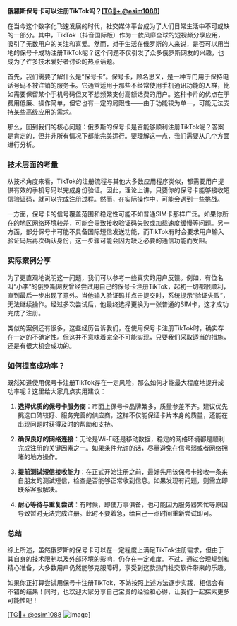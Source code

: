 **俄羅斯保号卡可以注册TikTok吗？[[TG💪+ @esim1088](https://t.me/s/esim1088)]**

在当今这个数字化飞速发展的时代，社交媒体平台成为了人们日常生活中不可或缺的一部分。其中，TikTok（抖音国际版）作为一款风靡全球的短视频分享应用，吸引了无数用户的关注和喜爱。然而，对于生活在俄罗斯的人来说，是否可以用当地的保号卡成功注册TikTok呢？这个问题不仅引发了众多俄罗斯网友的兴趣，也成为了许多技术爱好者讨论的热点话题。

首先，我们需要了解什么是“保号卡”。保号卡，顾名思义，是一种专门用于保持电话号码不被注销的服务卡。它通常适用于那些不经常使用手机通讯功能的人群，比如需要保留某个手机号码但又不想频繁支付高额话费的用户。这种卡片的优点在于费用低廉、操作简单，但它也有一定的局限性——由于功能较为单一，可能无法支持某些高级应用的需求。

那么，回到我们的核心问题：俄罗斯的保号卡是否能够顺利注册TikTok呢？答案是肯定的，但并非所有情况下都能完美运行。要理解这一点，我们需要从几个方面进行分析。

### 技术层面的考量

从技术角度来看，TikTok的注册流程与其他大多数应用程序类似，都需要用户提供有效的手机号码以完成身份验证。因此，理论上讲，只要你的保号卡能够接收短信验证码，就可以完成注册过程。然而，在实际操作中，可能会遇到一些挑战。

一方面，保号卡的信号覆盖范围和稳定性可能不如普通SIM卡那样广泛。如果你所在的地区网络环境较差，可能会导致接收验证码失败或加载速度缓慢等问题。另一方面，部分保号卡可能不具备国际短信发送功能，而TikTok有时会要求用户输入验证码后再次确认身份，这一步骤可能会因为缺乏必要的通信功能而受阻。

### 实际案例分享

为了更直观地说明这一问题，我们可以参考一些真实的用户反馈。例如，有位名叫“小李”的俄罗斯网友曾经尝试用自己的保号卡注册TikTok，起初一切都很顺利，直到最后一步出现了意外。当他输入验证码并点击提交时，系统提示“验证失败”，无法继续操作。经过多次尝试后，他最终选择更换为一张普通的SIM卡，这才成功完成了注册。

类似的案例还有很多，这些经历告诉我们，在使用保号卡注册TikTok时，确实存在一定的不确定性。但这并不意味着完全不可能实现，只要我们采取适当的措施，还是有很大机会成功的。

### 如何提高成功率？

既然知道使用保号卡注册TikTok存在一定风险，那么如何才能最大程度地提升成功率呢？这里给大家几点实用建议：

1. **选择优质的保号卡服务商**：市面上保号卡品牌繁多，质量参差不齐。建议优先挑选口碑较好、服务完善的供应商，这样不仅能保证卡片本身的质量，还能在出现问题时获得及时的帮助和支持。

2. **确保良好的网络连接**：无论是Wi-Fi还是移动数据，稳定的网络环境都是顺利完成注册的关键因素之一。如果条件允许的话，尽量避免在信号弱或者网络拥堵的地方操作。

3. **提前测试短信接收能力**：在正式开始注册之前，最好先用该保号卡接收一条来自朋友的测试短信，检查是否能够正常收到信息。如果发现有问题，则需立即联系客服解决。

4. **耐心等待与重复尝试**：有时候，即使万事俱备，也可能因为服务器繁忙等原因导致暂时无法完成注册。此时不要着急，给自己一点时间重新尝试即可。

### 总结

综上所述，虽然俄罗斯的保号卡可以在一定程度上满足TikTok注册需求，但由于其自身的技术限制以及外部环境的影响，仍存在一定难度。不过，通过合理规划和精心准备，大多数用户仍然能够克服障碍，享受到这款热门社交软件带来的乐趣。

如果你正打算尝试用保号卡注册TikTok，不妨按照上述方法逐步实践，相信会有不错的结果！同时，也欢迎大家分享自己宝贵的经验和心得，让我们一起探索更多可能性吧！

[[TG💪+ @esim1088](https://t.me/s/esim1088) ![Image](https://i.postimg.cc/4NQfJmqS/Snipaste-2025-05-13-00-14-12.png)]